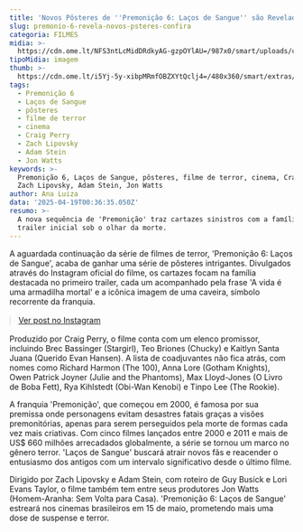 ```yaml
---
title: 'Novos Pôsteres de ''Premonição 6: Laços de Sangue'' são Revelados'
slug: premonio-6-revela-novos-psteres-confira
categoria: FILMES
midia: >-
  https://cdn.ome.lt/NFS3ntLcMidDRdkyAG-gzpOYlAU=/987x0/smart/uploads/conteudo/fotos/Design_sem_nome_-_2025-04-18T210535.015.png
tipoMidia: imagem
thumb: >-
  https://cdn.ome.lt/i5Yj-5y-xibpMRmfOBZXYtQclj4=/480x360/smart/extras/conteudos/Design_sem_nome_-_2025-04-18T210535.015.png
tags:
  - Premonição 6
  - Laços de Sangue
  - pôsteres
  - filme de terror
  - cinema
  - Craig Perry
  - Zach Lipovsky
  - Adam Stein
  - Jon Watts
keywords: >-
  Premonição 6, Laços de Sangue, pôsteres, filme de terror, cinema, Craig Perry,
  Zach Lipovsky, Adam Stein, Jon Watts
author: Ana Luiza
data: '2025-04-19T00:36:35.050Z'
resumo: >-
  A nova sequência de 'Premonição' traz cartazes sinistros com a família do
  trailer inicial sob o olhar da morte.
---
```


A aguardada continuação da série de filmes de terror, 'Premonição 6: Laços de Sangue', acaba de ganhar uma série de pôsteres intrigantes. Divulgados através do Instagram oficial do filme, os cartazes focam na família destacada no primeiro trailer, cada um acompanhado pela frase 'A vida é uma armadilha mortal' e a icônica imagem de uma caveira, símbolo recorrente da franquia.

<blockquote class="instagram-media" data-instgrm-permalink="https://www.instagram.com/p/DImitTTTLuA/" data-instgrm-version="14" style="width:100%; max-width:540px; margin:1rem auto;"><a href="https://www.instagram.com/p/DImitTTTLuA/">Ver post no Instagram</a></blockquote>

Produzido por Craig Perry, o filme conta com um elenco promissor, incluindo Brec Bassinger (Stargirl), Teo Briones (Chucky) e Kaitlyn Santa Juana (Querido Evan Hansen). A lista de coadjuvantes não fica atrás, com nomes como Richard Harmon (The 100), Anna Lore (Gotham Knights), Owen Patrick Joyner (Julie and the Phantoms), Max Lloyd-Jones (O Livro de Boba Fett), Rya Kihlstedt (Obi-Wan Kenobi) e Tinpo Lee (The Rookie).

A franquia 'Premonição', que começou em 2000, é famosa por sua premissa onde personagens evitam desastres fatais graças a visões premonitórias, apenas para serem perseguidos pela morte de formas cada vez mais criativas. Com cinco filmes lançados entre 2000 e 2011 e mais de US$ 660 milhões arrecadados globalmente, a série se tornou um marco no gênero terror. 'Laços de Sangue' buscará atrair novos fãs e reacender o entusiasmo dos antigos com um intervalo significativo desde o último filme.

Dirigido por Zach Lipovsky e Adam Stein, com roteiro de Guy Busick e Lori Evans Taylor, o filme também tem entre seus produtores Jon Watts (Homem-Aranha: Sem Volta para Casa). 'Premonição 6: Laços de Sangue' estreará nos cinemas brasileiros em 15 de maio, prometendo mais uma dose de suspense e terror.
